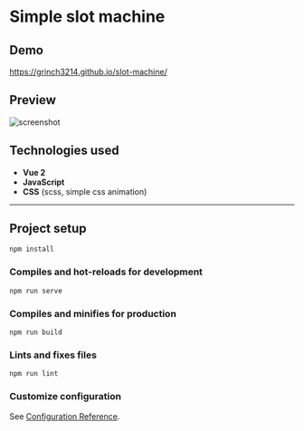 # Simple slot machine

## Demo

https://grinch3214.github.io/slot-machine/


## Preview

![screenshot](https://github.com/Grinch3214/slot-machine/blob/master/screenshots/slot-machine-1.png)


## Technologies used

- **Vue 2**
- **JavaScript**
- **CSS** (scss, simple css animation)

---

## Project setup
```
npm install
```

### Compiles and hot-reloads for development
```
npm run serve
```

### Compiles and minifies for production
```
npm run build
```

### Lints and fixes files
```
npm run lint
```

### Customize configuration
See [Configuration Reference](https://cli.vuejs.org/config/).

